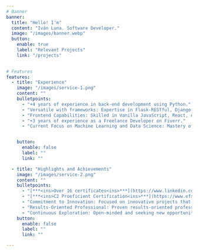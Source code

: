 ```yaml
---
# Banner
banner:
  title: "Hello! I'm"
  content: "Iván Luna. Software Developer."
  image: "/images/banner.webp"
  button:
    enable: true
    label: "Relevant Projects"
    link: "/projects"
  

# Features
features:
  - title: "Experience"
    image: "/images/service-1.png"
    content: ""
    bulletpoints:
      - "+4 years of experience in back-end development using Python."
      - "Versatile with frameworks: Expertise in Flask-RESTful, Django REST, as well as libraries like NumPy, Scikit-learn, TensorFlow, and others."
      - "Frontend Capabilities: Skilled in Vanilla JavaScript, React, Astro, Next, Vue, Vite."
      - "+3 years of experience as a Freelance Developer on Fiverr."
      - "Current Focus on Machine Learning and Data Science: Mastery of new frameworks and exploration of advanced concepts."


    button:
      enable: false
      label: ""
      link: ""

  - title: "Highlights and Achievements"
    image: "/images/service-2.png"
    content: ""
    bulletpoints:
      - "[***<ins>Over 16 certificates<ins>***](https://www.linkedin.com/in/ivanluna-dev/details/certifications/) from Jet Brains Academy."
      - "[***<ins>C2 Proeficient Certification<ins>***](https://www.efset.org/cert/d4vAsK) at EF International Language Centers."
      - "Commitment to Innovation: Focused on innovative projects that reflect my creativity and dedication."
      - "Results-Oriented Professional: Proven results-oriented professional, delivering effective solutions."
      - "Continuous Exploration: Open-minded and seeking new opportunities to challenge my skills and grow."
    button:
      enable: false
      label: ""
      link: ""

---
```

